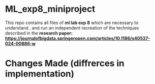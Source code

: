 # ML_exp8_miniproject
This repo contains all files of **ml lab exp 8** which are necessary to understand , and run an independent recreation of the techniques described in the **research paper: https://journalofbigdata.springeropen.com/articles/10.1186/s40537-024-00886-w**


# Changes Made (diffrerces in implementation)
